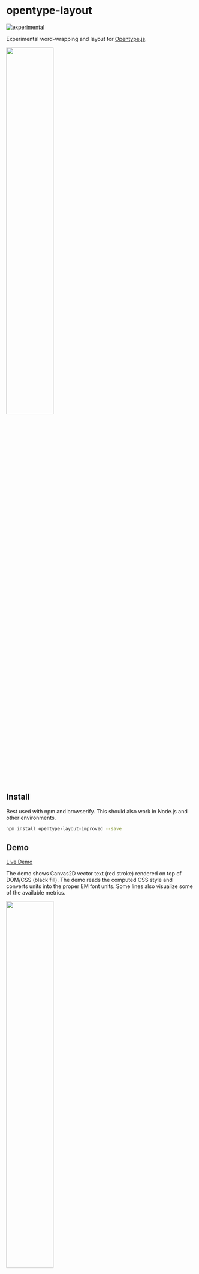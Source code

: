 # opentype-layout

[![experimental](http://badges.github.io/stability-badges/dist/experimental.svg)](http://github.com/badges/stability-badges)

Experimental word-wrapping and layout for [Opentype.js](https://github.com/nodebox/opentype.js).

<img src="http://i.imgur.com/Sq3WFJX.png" width="50%" />

## Install

Best used with npm and browserify. This should also work in Node.js and other environments.

```sh
npm install opentype-layout-improved --save
```

## Demo

[Live Demo](https://jam3.github.io/opentype-layout/)

The demo shows Canvas2D vector text (red stroke) rendered on top of DOM/CSS (black fill). The demo reads the computed CSS style and converts units into the proper EM font units. Some lines also visualize some of the available metrics.

[<img src="http://i.imgur.com/ThVDUtX.png" width="50%" />](https://jam3.github.io/opentype-layout/)

## Example

See the [demo](./demo) folder for a complete example.

```js
var opentype = require('opentype.js');
var computeLayout = require('opentype-layout-improved');

opentype.load('Font.ttf', function (err, font) {
  if (err) throw err;

  var fontSizePx = 72;
  var text = 'Hello\nWorld! This box should start word-wrapping!'
  var scale = 1 / font.unitsPerEm * fontSizePx;

  // Layout some text - notice everything is in em units!
  var result = computeLayout(font, text, {
    lineHeight: 2.5 * font.unitsPerEm, // '2.5em' in font units
    width: 500 / scale // '500px' in font units
  });

  // Array of characters after layout
  console.log(result.glyphs);

  // Computed height after word-wrap
  console.log(result.height);
});
```

## Usage

#### `layout = computeLayout(font, text, [opt])`

Computes a new layout from the given Opentype.js `Font` interface and a `text` string.

All units should be in raw font units in the EM square, assuming a lower-left origin. For example, a `lineHeight` of `'2em'` should be passed as `2 * font.unitsPerEm`. It is up to the user to scale the results to a pixel/point size after the fact.

Options:

- `width` the width of the box in font units, will cause word-wrapping (default `Infinity`)
- `align` string alignment of the text within its `width` (default `'left'`)
- `letterSpacing` the additional letter spacing in font units (default 0)
- `lineHeight` the line height in font units as per CSS spec, default `1.175 * font.unitsPerEm` to match browsers
- `start` the starting character index into `text` to layout, default 0
- `end` the ending index into `text` to layout (exclusive), default `text.length`
- `mode` can be 'pre' (maintain spacing), or 'nowrap' (collapse whitespace but only break on newline characters), otherwise defaults to normal word-wrap behaviour

See [word-wrapper](https://www.npmjs.com/package/word-wrapper) for details on how word wrapping is computed.

## Metrics

The returned object has the following metrics.

#### `layout.glyphs`

This provides an array of characters after layout, useful for rendering. Each element in the array has the following properties:

```js
{
  position: [ x, y ],
  data: { ... Opentype.js Glyph object ... },
  index: charIndex,
  row: lineIndex,
  column: columnInLineIndex
}
```

The position is in raw font units.

#### `layout.baseline`

This is the value from pen origin to the baseline of the last line of text in the layout.

#### `layout.leading`

This is the `L` value in the [CSS line-height spec](https://www.w3.org/TR/CSS2/visudet.html#line-height). Divide this by two for the "half-leading", which tells you how far above the first ascender and below the last descender the text box extends to. 

#### `layout.lines`

This is an array of line objects with the following properties:

```js
{
  start: startCharIndex, // inclusive
  end: endCharIndex, // exclusive
  width: lineWidth // in font units
}
```

#### `layout.lineHeight`

This is the computed `lineHeight` in font units. If no `lineHeight` is specified in options, it will be equivalent to `1.175 * font.unitsPerEm`.

#### `layout.left`

This is the distance from the left of the text box to the widest line of text in the box. This is zero when `align` is left, but changes with other alignments.

#### `layout.right`

This is the distance from the right of the box to the widest line of text in the box. This is zero when `align` is right, but changes with other alignments.

#### `layout.width`

The width of the text box. If no `opt.width` is passed, this will equal `layout.maxLineWidth` (i.e. length of a single line of text). If `opt.width` is passed, this value should equal it.

#### `layout.height`

The height of the text box, including the half leadings above the first ascender and below the last descender.

#### `layout.maxLineWidth`

This is the maximum line width in all lines. This can be used to determine the "real" width of the text box after word wrap, instead of the `layout.width` which may be larger.

## TODOs

This module is not yet finished — below are some areas that need improvement. PRs welcome.

- `'center'` and `'right'` alignment do not match exactly with DOM/CSS
- Tab characters are not yet handled
- Undefined characters are not yet handled gracefully
- Word wrap algorithm is naïve and does not always match DOM/CSS
- Mainly suited for Latin left-to-right text, does not handle CTL

## License

MIT, see [LICENSE.md](http://github.com/Jam3/opentype-layout/blob/master/LICENSE.md) for details.
